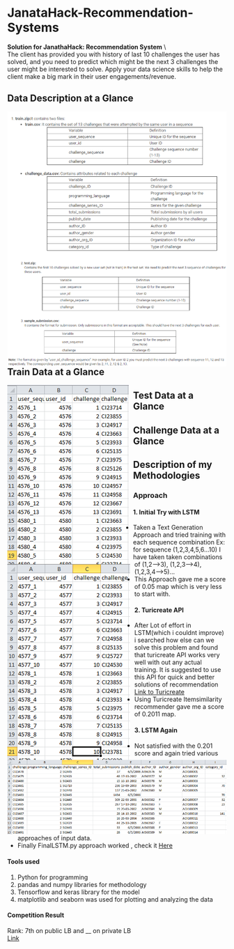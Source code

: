 # JanataHack-Recommendation-Systems
**Solution for JanathaHack: Recommendation System** \  
The client has provided you with history of last 10 challenges the user has solved, and you need to predict which might be the next 3 challenges the user might be interested to solve. Apply your data science skills to help the client make a big mark in their user engagements/revenue.
  
## Data Description at a Glance
<img src="images/data_description.png"
     alt="Markdown Monster icon"
     style="float: left; margin-right: 10px;" />
<img src="images/data_description2.png"
     alt="Markdown Monster icon"
     style="float: left; margin-right: 10px;" />
## Train Data at a Glance
<img src="images/Train.png"
     alt="Markdown Monster icon"
     style="float: left; margin-right: 10px;" />
## Test Data at a Glance
<img src="images/Test.png"
     alt="Markdown Monster icon"
     style="float: left; margin-right: 10px;" />
## Challenge Data at a Glance
<img src="images/Challenge.png"
     alt="Markdown Monster icon"
     style="float: left; margin-right: 10px;" />
## Description of my Methodologies
### Approach
#### 1. Initial Try with LSTM
- Taken a Text Generation Approach and tried training with each sequence combination Ex: for sequence (1,2,3,4,5,6...10) I have taken taken combinations of (1,2-->3), (1,2,3-->4), (1,2,3,4-->5)... 
- This Approach gave me a score of 0.05 map which is very less to start with.
#### 2. Turicreate API
- After Lot of effort in LSTM(which i couldnt improve) i searched how else can we solve this problem and found that turicreate API works very well with out any actual training. It is suggested to use this API for quick and better solutions of recommendation [Link to Turicreate](https://apple.github.io/turicreate/docs/api/turicreate.toolkits.recommender.html)
- Using Turicreate Itemsimilarity recommender gave me a score of 0.2011 map.
#### 3. LSTM Again
- Not satisfied with the 0.201 score and again tried various approaches of input data.
- Finally FinalLSTM.py approach worked , check it [Here](https://github.com/saikrithik/JanataHack-Recommendation-Systems/blob/master/FinalLSTM(0.271).ipynb)
#### Tools used
1. Python for programming
2. pandas and numpy libraries for methodology
3. Tensorflow and keras library for the model
4. matplotlib and seaborn was used for plotting and analyzing the data
#### Competition Result
Rank: 7th on public LB and __ on private LB\
[Link](https://datahack.analyticsvidhya.com/contest/janatahack-recommendation-systems/#LeaderBoard)
